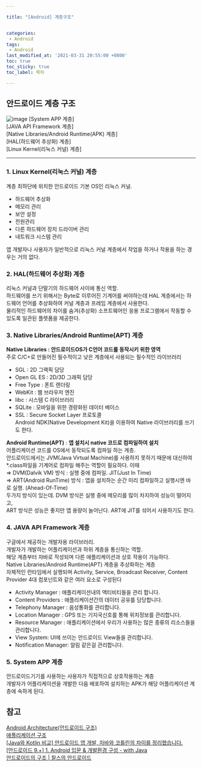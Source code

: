 ```yaml
---

title: "[Android] 계층구조"


categories: 
 - Android
tags: 
 - Android
last_modified_at: '2021-03-31 20:55:00 +0800'
toc: true
toc_sticky: true
toc_label: 목차

---
```

## 안드로이드 계층 구조
![image](https://user-images.githubusercontent.com/66898243/113152750-66e25200-9271-11eb-876e-f4190ca0ac17.png)
[System APP 계층]   
[JAVA API Framework 계층]    
[Native Libraries/Android Runtime(APK) 계층]    
[HAL(하드웨어 추상화) 계층]    
[Linux Kernel(리눅스 커널) 계층]    

----
   
### 1. Linux Kernel(리눅스 커널) 계층    
계층 최하단에 위치한 안드로이드 기본 OS인 리눅스 커널.     

- 하드웨어 추상화    
- 메모리 관리    
- 보안 설정    
- 전원관리    
- 다른 하드웨어 장치 드라이버 관리    
- 네트워크 시스템 관리    
    
앱 개발자나 사용자가 일반적으로 리눅스 커널 계층에서 작업을 하거나 작용을 하는 경우는 거의 없다.    
    
            
### 2. HAL(하드웨어 추상화) 계층    
리눅스 커널과 단말기의 하드웨어 사이에 통신 역할.    
하드웨어를 쓰기 위해서는 Byte로 이루어진 기계어를 써야하는데 HAL 계층에서는 하드웨어 언어를 추상화하여 커널 계층과 프레임 계층에서 사용한다.    
물리적인 하드웨어의 차이를 숨겨(추상화) 소프트웨어인 응용 프로그램에서 작동할 수 있도록 일관된 플렛폼을 제공한다.    
    
    
### 3. Native Libraries/Android Runtime(APT) 계층    
   
**Native Libraries : 안드로이드OS가 C언어 코드를 동작시키 위한 영역**    
주로 C/C+로 만들어진 필수적이고 낮은 계층에서 사용되는 필수적인 라이브러리    
- SGL : 2D 그랙픽 담당    
- Open GL ES : 2D/3D 그래픽 담당    
- Free Type : 폰트 렌더링    
- WebKit : 웹 브라우저 엔진    
- libc : 시스템 C 라이브러리    
- SQLite : 모바일을 위한 경량화된 데이터 베이스    
- SSL : Secure Socket Layer 프로토콜    
Android NDK(Native Development Kit)을 이용하여 Native 라이브러리를 쓰기도 한다.    
    
**Android Runtime(APT)** : **앱 설치시 native 코드로 컴파일하여 설치**    
어플리케이션 코드를 OS에서 동작되도록 컴파일 하는 계층.     
안드로이드에서는 JVM(Java Virtual Machine)를 사용하지 못하기 때문에 대신하여  *.class파일을 기계어로 컴파일 해주는 역할이 필요하다. 이때    
  ⇒ DVM(Dalvik VM) 방식 :  실행 중에 컴파일. JIT(Just In Time)    
  ⇒ ART(Android RunTime) 방식 : 앱을 설치하는 순간 미리 컴파일하고 실행시엔 바로 실행. (Ahead-Of-Time)    
두가지 방식이 있는데. DVM 방식은 실행 중에 메모리를 많이 차지하여 성능이 떨어지고,     
ART 방식은 성능은 좋지만 앱 용량이 늘어난다. ART에 JIT를 섞어서 사용하기도 한다.    
    
            
### 4. JAVA API Framework 계층    
구글에서 제공하는 개발자용 라이브러리.     
개발자가 개발하는 어플리케이션과 하위 계층을 통신하는 역할.     
해당 계층부터 자바로 작성되며 다른 애플리케이션과 상호 작용이 가능하다.     
Native Libraries/Android Runtime(APT) 계층을 추상화하는 계층    
자체적인 런타임에서 실행되며 Activity, Service, Broadcast Receiver, Content Provider 4대 컴포넌트와 같은 여러 요소로 구성된다    
   
- Activity Manager : 애플리케이션내의 액티비티들을 관리 합니다.    
- Content Providers : 애플리케이션간의 데이터 공유를 담당합니다.    
- Telephony Manager : 음성통화를 관리합니다.    
- Location Manager : GPS 또는 기지국신호를 통해 위치정보를 관리합니다.    
- Resource Manager : 애플리케이션에서 우리가 사용하는 많은 종류의 리소스들을 관리합니다.    
- View System: UI에 쓰이는 안드로이드 View들을 관리합니다.    
- Notification Manager: 알림 같은걸 관리합니다.    
    
    
### 5. System APP 계층        
안드로이드기기를 사용하는 사용자가 직접적으로 상호작용하는 계층    
개발자가 어플리케이션을 개발한 다음 배포하여 설치하는 APK가 해당 어플리케이션 계층에 속하게 된다.    
    
    
    
## 참고    
[Android Architecture(안드로이드 구조)](https://bearhunter49.tistory.com/4)    
[애플리케이션 구조](http://klutzy.github.io/android-design-ko/patterns/app-structure.html)    
[[Java와 Kotlin 비교] 안드로이드 앱 개발, 자바와 코틀린의 차이를 정리했습니다.](https://www.hanbit.co.kr/channel/category/category_view.html?cms_code=CMS7811735294)    
[[안드로이드 9.+] 1. Android 입문 & 개발환경 구성 - with Java](https://youngq.tistory.com/47)    
[안드로이드의 구조 | 찰스의 안드로이드](https://www.charlezz.com/?p=792)    
